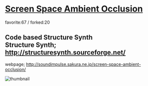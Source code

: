 # [Screen Space Ambient Occlusion](http://fl.corge.net/c/uCLR)

favorite:67 / forked:20

Code based Structure Synth  
Structure Synth; http://structuresynth.sourceforge.net/  
 ------------------------------------------------------------  
webpage; http://soundimpulse.sakura.ne.jp/screen-space-ambient-occlusion/

![thumbnail](./thumbnail.jpg)
